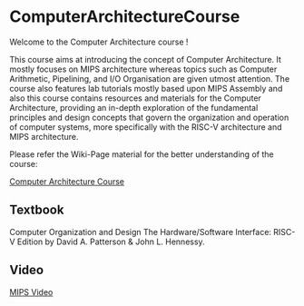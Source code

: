 # ComputerArchitectureCourse

Welcome to the Computer Architecture course !


This course aims at introducing the concept of Computer Architecture. It mostly focuses on MIPS architecture whereas topics such as Computer Arithmetic, Pipelining,  and I/O Organisation are given utmost attention. The course also features lab tutorials mostly based upon MIPS Assembly and also this course contains resources and materials for the Computer Architecture, providing an in-depth exploration of the fundamental principles and design concepts that govern the organization and operation of computer systems, more specifically with the RISC-V architecture and MIPS architecture.

Please refer the Wiki-Page material for the better understanding of the course:


[Computer Architecture Course](https://github.com/muneeb-mbytes/computerArchitectureCourse/wiki)

## Textbook
Computer Organization and Design The Hardware/Software Interface: RISC-V Edition by  David A. Patterson & John L. Hennessy.

## Video
[MIPS Video](https://www.youtube.com/watch?v=4TzMyXmzL8M&list=PL59E5B57A04EAE09C)
